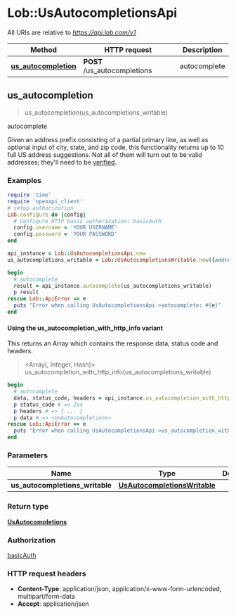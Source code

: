 # Lob::UsAutocompletionsApi

All URIs are relative to *https://api.lob.com/v1*

| Method | HTTP request | Description |
| ------ | ------------ | ----------- |
| [**us_autocompletion**](UsAutocompletionsApi.md#us_autocompletion) | **POST** /us_autocompletions | autocomplete |


## us_autocompletion

> <UsAutocompletions> us_autocompletion(us_autocompletions_writable)

autocomplete

Given an address prefix consisting of a partial primary line, as well as optional input of city, state, and zip code, this functionality returns up to 10 full US address suggestions. Not all of them will turn out to be valid addresses; they'll need to be [verified](#operation/verification_us).

### Examples

```ruby
require 'time'
require 'openapi_client'
# setup authorization
Lob.configure do |config|
  # Configure HTTP basic authorization: basicAuth
  config.username = 'YOUR USERNAME'
  config.password = 'YOUR PASSWORD'
end

api_instance = Lob::UsAutocompletionsApi.new
us_autocompletions_writable = Lob::UsAutocompletionsWritable.new({address_prefix: 'address_prefix_example'}) # UsAutocompletionsWritable | 

begin
  # autocomplete
  result = api_instance.autocomplete(us_autocompletions_writable)
  p result
rescue Lob::ApiError => e
  puts "Error when calling UsAutocompletionsApi->autocomplete: #{e}"
end
```

#### Using the us_autocompletion_with_http_info variant

This returns an Array which contains the response data, status code and headers.

> <Array(<UsAutocompletions>, Integer, Hash)> us_autocompletion_with_http_info(us_autocompletions_writable)

```ruby
begin
  # autocomplete
  data, status_code, headers = api_instance.us_autocompletion_with_http_info(us_autocompletions_writable)
  p status_code # => 2xx
  p headers # => { ... }
  p data # => <UsAutocompletions>
rescue Lob::ApiError => e
  puts "Error when calling UsAutocompletionsApi->us_autocompletion_with_http_info: #{e}"
end
```

### Parameters

| Name | Type | Description | Notes |
| ---- | ---- | ----------- | ----- |
| **us_autocompletions_writable** | [**UsAutocompletionsWritable**](UsAutocompletionsWritable.md) |  |  |

### Return type

[**UsAutocompletions**](UsAutocompletions.md)

### Authorization

[basicAuth](../README.md#basicAuth)

### HTTP request headers

- **Content-Type**: application/json, application/x-www-form-urlencoded, multipart/form-data
- **Accept**: application/json


